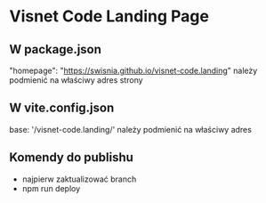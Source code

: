 # Visnet Code Landing Page

## W package.json

"homepage": "https://swisnia.github.io/visnet-code.landing"
należy podmienić na właściwy adres strony

## W vite.config.json

base: '/visnet-code.landing/'
należy podmienić na właściwy adres

## Komendy do publishu

- najpierw zaktualizować branch
- npm run deploy
